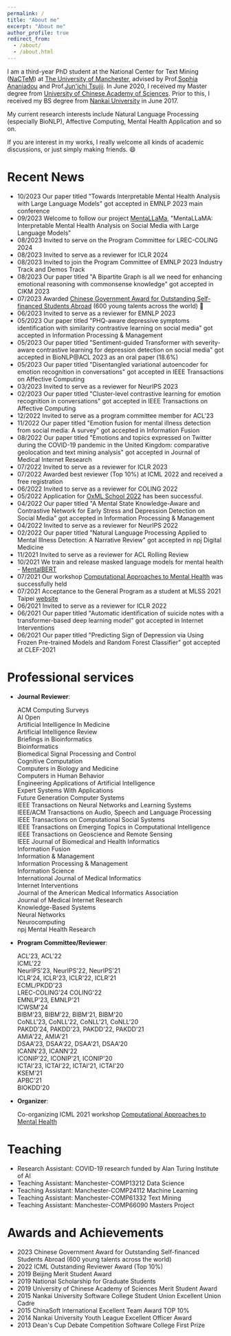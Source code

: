 ```yaml
---
permalink: /
title: "About me"
excerpt: "About me"
author_profile: true
redirect_from: 
  - /about/
  - /about.html
---
```


I am a third-year PhD student at the National Center for Text Mining (<a href="http://www.nactem.ac.uk/">NaCTeM</a>) at <a href="https://www.manchester.ac.uk/">The University of Manchester</a>, advised by Prof.<a href="https://www.research.manchester.ac.uk/portal/sophia.ananiadou.html">Sophia Ananiadou</a> and Prof.<a href="https://www.airc.aist.go.jp/en/intro/">Jun'ichi Tsujii</a>.
In June 2020, I received my Master degree from <a href="https://english.ucas.ac.cn/">University of Chinese Academy of Sciences</a>. Prior to this, I received my BS degree from <a href="https://en.nankai.edu.cn">Nankai University</a> in June 2017.

My current research interests include Natural Language Processing (especially BioNLP), Affective Computing, Mental Health Application and so on. 

If you are interest in my works, I really welcome all kinds of academic discussions, or just simply making friends. 😄

# Recent News

- 10/2023 Our paper titled "Towards Interpretable Mental Health Analysis with Large Language Models" got accepted in EMNLP 2023 main conference
- 09/2023 Welcome to follow our project <a href="https://github.com/SteveKGYang/MentalLLaMA">MentaLLaMa</a>, "MentaLLaMA: Interpretable Mental Health Analysis on Social Media with Large Language Models"
- 08/2023 Invited to serve on the Program Committee for LREC-COLING 2024
- 08/2023 Invited to serve as a reviewer for ICLR 2024
- 08/2023 Invited to join the Program Committee of EMNLP 2023 Industry Track and Demos Track
- 08/2023 Our paper titled "A Bipartite Graph is all we need for enhancing emotional reasoning with commonsense knowledge" got accepted in CIKM 2023
- 07/2023 Awarded <a href="https://en.wikipedia.org/wiki/Chinese_government_award_for_outstanding_self-financed_students_abroad">Chinese Government Award for Outstanding Self-financed Students Abroad</a> (600 young talents across the world) 🎉
- 06/2023 Invited to serve as a reviewer for EMNLP 2023
- 05/2023 Our paper titled "PHQ-aware depressive symptoms identification with similarity contrastive learning on social media" got accepted in Information Processing & Management
- 05/2023 Our paper titled "Sentiment-guided Transformer with severity-aware contrastive learning for depression detection on social media" got accepted in BioNLP@ACL 2023 as an oral paper (18.6%)
- 05/2023 Our paper titled "Disentangled variational autoencoder for emotion recognition in conversations" got accepted in IEEE Transactions on Affective Computing
- 03/2023 Invited to serve as a reviewer for NeurIPS 2023
- 02/2023 Our paper titled "Cluster-level contrastive learning for emotion recognition in conversations" got accepted in IEEE Transactions on Affective Computing
- 12/2022 Invited to serve as a program committee member for ACL'23
- 11/2022 Our paper titled "Emotion fusion for mental illness detection from social media: A survey" got accepted in Information Fusion
- 08/2022 Our paper titled "Emotions and topics expressed on Twitter during the COVID-19 pandemic in the United Kingdom: comparative geolocation and text mining analysis" got accepted in Journal of Medical Internet Research
- 07/2022 Invited to serve as a reviewer for ICLR 2023
- 07/2022 Awarded best reviewer (Top 10%) at ICML 2022 and received a free registration
- 06/2022 Invited to serve as a reviewer for COLING 2022
- 05/2022 Application for <a href="https://www.oxfordml.school/">OxML School 2022</a> has been successful.
- 04/2022 Our paper titled "A Mental State Knowledge-Aware and Contrastive Network for Early Stress and Depression Detection on Social Media" got accepted in Information Processing & Management
- 04/2022 Invited to serve as a reviewer for NeurIPS 2022
- 02/2022 Our paper titled "Natural Language Processing Applied to Mental Illness Detection: A Narrative Review" got accepted in npj Digital Medicine
- 11/2021 Invited to serve as a reviewer for ACL Rolling Review
- 10/2021 We train and release masked language models for mental health - <a href="https://arxiv.org/abs/2110.15621">MentalBERT</a> 
- 07/2021 Our workshop <a href="https://sites.google.com/view/ca2mh/">Computational Approaches to Mental Health</a> was successfully held
- 07/2021 Acceptance to the General Program as a student at MLSS 2021 Taipei <a href="http://ai.ntu.edu.tw/mlss2021/">website</a>
- 06/2021 Invited to serve as a reviewer for ICLR 2022
- 06/2021 Our paper titled "Automatic identification of suicide notes with a transformer-based deep learning model" got accepted in Internet Interventions
- 06/2021 Our paper titled "Predicting Sign of Depression via Using Frozen Pre-trained Models and Random Forest Classifier" got accepted at CLEF-2021

# Professional services
- **Journal Reviewer**:

  ACM Computing Surveys<br/>
  AI Open<br/>
  Artificial Intelligence In Medicine<br/>
  Artificial Intelligence Review<br/>
  Briefings in Bioinformatics<br/>
  Bioinformatics<br/>
  Biomedical Signal Processing and Control<br/>
  Cognitive Computation<br/>
  Computers in Biology and Medicine<br/>
  Computers in Human Behavior<br/>
  Engineering Applications of Artificial Intelligence<br/>
  Expert Systems With Applications<br/>
  Future Generation Computer Systems<br/>
  IEEE Transactions on Neural Networks and Learning Systems<br/>
  IEEE/ACM Transactions on Audio, Speech and Language Processing<br/>
  IEEE Transactions on Computational Social Systems<br/>
  IEEE Transactions on Emerging Topics in Computational Intelligence<br/>
  IEEE Transactions on Geoscience and Remote Sensing<br/>
  IEEE Journal of Biomedical and Health Informatics<br/>
  Information Fusion<br/>
  Information & Management<br/>
  Information Processing & Management<br/>
  Information Science<br/>
  International Journal of Medical Informatics<br/>
  Internet Interventions<br/>
  Journal of the American Medical Informatics Association<br/>
  Journal of Medical Internet Research<br/>
  Knowledge-Based Systems<br/>
  Neural Networks<br/>
  Neurocomputing<br/>
  npj Mental Health Research<br/>

- **Program Committee/Reviewer**:

  ACL'23, ACL'22<br/>
  ICML'22<br/>
  NeurIPS'23, NeurIPS'22, NeurIPS'21<br/>
  ICLR'24, ICLR'23, ICLR'22, ICLR'21<br/>
  ECML/PKDD'23<br/>
  LREC-COLING'24 COLING'22<br/>
  EMNLP'23, EMNLP'21<br/>
  ICWSM'24<br/>
  BIBM'23, BIBM'22, BIBM'21, BIBM'20<br/>
  CoNLL'23, CoNLL'22, CoNLL'21, CoNLL'20<br/>
  PAKDD'24, PAKDD'23, PAKDD'22, PAKDD'21<br/>
  AMIA'22, AMIA'21<br/>
  DSAA'23, DSAA'22, DSAA'21, DSAA'20<br/>
  ICANN'23, ICANN'22<br/>
  ICONIP'22, ICONIP'21, ICONIP'20<br/>
  ICTAI'23, ICTAI'22, ICTAI'21, ICTAI'20<br/>
  KSEM'21<br/>
  APBC'21<br/>
  BIOKDD'20<br/>
  
- **Organizer**:

  Co-organizing ICML 2021 workshop <a href="https://sites.google.com/view/ca2mh/">Computational Approaches to Mental Health</a>
  

<!--   2022 International Conference on Learning Representations (ICLR 2022)
  
  Thirty-fifth Conference on Neural Information Processing Systems (NeurIPS 2021)

  2021 International Conference on Learning Representations (ICLR 2021)
  
  The 2021 Conference on Empirical Methods in Natural Language Processing (EMNLP 2021)
  
  International Conference on Bioinformatics & Biomedicine 2021 （BIBM 2021）
  
  The SIGNLL Conference on Computational Natural Language Learning (CoNLL 2021)
  
  The 25th Pacific-Asia Conference on Knowledge Discovery and Data Mining (PAKDD 2021)
  
  The 8th IEEE International Conference on Data Science and Advanced Analytics (DSAA 2021)
  
  The 28th International Conference on Neural Information Processing (ICONIP 2021)
  
  International Conference on Knowledge Science, Engineering and Management (KSEM 2021)
  
  The 19th Asia Pacific Bioinformatics Conference (APBC 2021)
  
  American Medical Informatics Association Annual Symposium (AMIA 2021)
  
  33th International Conference on Tools with Artificial Intelligence （ICTAI 2021）
  
  International Conference on Bioinformatics & Biomedicine 2020 （BIBM 2020）
  
  19th International Workshop on Data Mining in Bioinformatics In Conjunction with SIGKDD 2020 (BIOKDD 2020)
  
  The 27th International Conference on Neural Information Processing (ICONIP 2020)
  
  The 7th IEEE International Conference on Data Science and Advanced Analytics (DSAA 2020)
  
  32th International Conference on Tools with Artificial Intelligence （ICTAI 2020）
  
  2020 International Conference on Computational Linguistics and Natural Language Processing (CLNLP 2020)
  
  The SIGNLL Conference on Computational Natural Language Learning (CoNLL 2020)
  
  The 14th International Workshop on Data and Text Mining in Biomedicine In Conjunction with CIKM 2020 (DTMBio2020)
  
  The 8th Workshop on Data Mining in Biomedical Informatics and Healthcare In Conjunction with ICDM 2020 (DMBIH’20) 
  
  The 6th International Conference on Fuzzy Systems and Data Mining (FSDM 2020)
  
  IEEE/WIC/ACM International Conference on Web Intelligence 2019 -->

# Teaching
- Research Assistant: COVID-19 research funded by Alan Turing Institute of AI
- Teaching Assistant: Manchester-COMP13212 Data Science
- Teaching Assistant: Manchester-COMP24112 Machine Learning
- Teaching Assistant: Manchester-COMP61332 Text Mining
- Teaching Assistant: Manchester-COMP66090 Masters Project

# Awards and Achievements
- 2023 Chinese Government Award for Outstanding Self-financed Students Abroad (600 young talents across the world)
- 2022 ICML Outstanding Reviewer Award (Top 10%)
- 2019 Beijing Merit Student Award
- 2019 National Scholarship for Graduate Students
- 2019 University of Chinese Academy of Sciences Merit Student Award
-	2015 Nankai University Software College Student Union Excellent Union Cadre
-	2015 ChinaSoft International Excellent Team Award TOP 10% 
-	2014 Nankai University Youth League Excellent Officer Award
-	2013 Dean's Cup Debate Competition Software College First Prize

<script type="text/javascript" id="clstr_globe" src="//clustrmaps.com/globe.js?w=200&t=n&d=no8ZIvesRUkJmyT_MkUljhI1czi9UYGRiCSy7GS-O1Y"></script>


